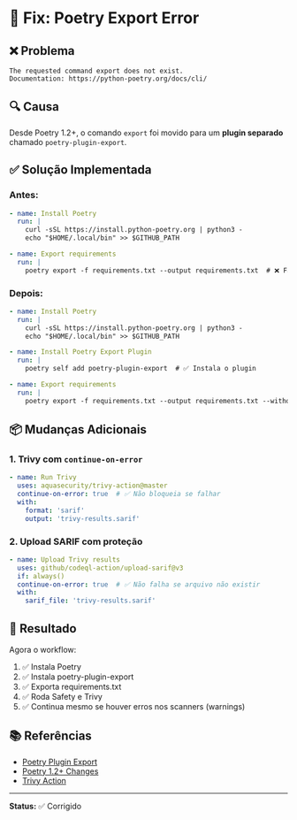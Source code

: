 # 🔧 Fix: Poetry Export Error

## ❌ Problema

```
The requested command export does not exist.
Documentation: https://python-poetry.org/docs/cli/
```

## 🔍 Causa

Desde Poetry 1.2+, o comando `export` foi movido para um **plugin separado** chamado `poetry-plugin-export`.

## ✅ Solução Implementada

### Antes:
```yaml
- name: Install Poetry
  run: |
    curl -sSL https://install.python-poetry.org | python3 -
    echo "$HOME/.local/bin" >> $GITHUB_PATH

- name: Export requirements
  run: |
    poetry export -f requirements.txt --output requirements.txt  # ❌ Falha
```

### Depois:
```yaml
- name: Install Poetry
  run: |
    curl -sSL https://install.python-poetry.org | python3 -
    echo "$HOME/.local/bin" >> $GITHUB_PATH

- name: Install Poetry Export Plugin
  run: |
    poetry self add poetry-plugin-export  # ✅ Instala o plugin

- name: Export requirements
  run: |
    poetry export -f requirements.txt --output requirements.txt --without-hashes
```

## 📦 Mudanças Adicionais

### 1. Trivy com `continue-on-error`
```yaml
- name: Run Trivy
  uses: aquasecurity/trivy-action@master
  continue-on-error: true  # ✅ Não bloqueia se falhar
  with:
    format: 'sarif'
    output: 'trivy-results.sarif'
```

### 2. Upload SARIF com proteção
```yaml
- name: Upload Trivy results
  uses: github/codeql-action/upload-sarif@v3
  if: always()
  continue-on-error: true  # ✅ Não falha se arquivo não existir
  with:
    sarif_file: 'trivy-results.sarif'
```

## 🎯 Resultado

Agora o workflow:
1. ✅ Instala Poetry
2. ✅ Instala poetry-plugin-export
3. ✅ Exporta requirements.txt
4. ✅ Roda Safety e Trivy
5. ✅ Continua mesmo se houver erros nos scanners (warnings)

## 📚 Referências

- [Poetry Plugin Export](https://github.com/python-poetry/poetry-plugin-export)
- [Poetry 1.2+ Changes](https://python-poetry.org/docs/main/cli/#export)
- [Trivy Action](https://github.com/aquasecurity/trivy-action)

---

**Status:** ✅ Corrigido
